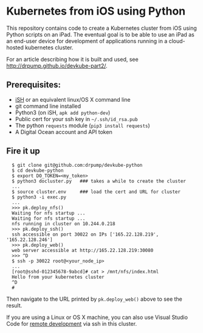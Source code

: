 # Kubernetes from iOS using Python

This repository contains code to create a Kubernetes cluster from iOS using Python scripts on an iPad. The eventual goal is to be able to use an iPad as an end-user device for development of applications running in a cloud-hosted kubernetes cluster.

For an article describing how it is built and used, see http://drpump.github.io/devkube-part2/.

## Prerequisites:

* [iSH](https://ish.app) or an equivalent linux/OS X command line
* git command line installed
* Python3 (on iSH, `apk add python-dev`)
* Public cert for your ssh key in `~/.ssh/id_rsa.pub`
* The python `requests` module (`pip3 install requests`)
* A Digital Ocean account and API token

## Fire it up
```
  $ git clone git@github.com:drpump/devkube-python
  $ cd devkube-python
  $ export DO_TOKEN=<my_token>
  $ python3 docluster.py   ### takes a while to create the cluster
  ...
  $ source cluster.env     ### load the cert and URL for cluster
  $ python3 -i exec.py
  ...
  >>> pk.deploy_nfs()
  Waiting for nfs startup ...
  Waiting for nfs startup ...
  nfs running in cluster on 10.244.0.218
  >>> pk.deploy_ssh()
  ssh accessible on port 30022 on IPs ['165.22.128.219', '165.22.128.246']
  >>> pk.deploy_web()
  web server accessible at http://165.22.128.219:30080
  >>> ^D
  $ ssh -p 30022 root@<your_node_ip>
  ...
  [root@sshd-012345678-9abcd]# cat > /mnt/nfs/index.html
  Hello from your kubernetes cluster
  ^D
  # 
```

Then navigate to the URL printed by `pk.deploy_web()` above to see the result.

If you are using a Linux or OS X machine, you can also use Visual Studio Code for [remote development](https://code.visualstudio.com/docs/remote/ssh) via ssh in this cluster. 
